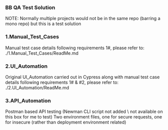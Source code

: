 ### BB QA Test Solution
NOTE: Normally multiple projects would not be in the same repo 
(barring a mono repo)
but this is a test solution

### 1.Manual_Test_Cases
Manual test case details following requirements 1#, please refer to:
./1.Manual_Test_Cases/ReadMe.md

### 2.UI_Automation
Original UI_Automation carried out in Cypress 
along with manual test case details 
following requirements 1# & #2, please refer to:
./2.UI_Automation/ReadMe.md

### 3.API_Automation
Postman based API testing 
(Newman CLI script not added \ not available on this box for me to test)
Two environment files, one for secure requests, one for insecure 
(rather than deployment environment related)
